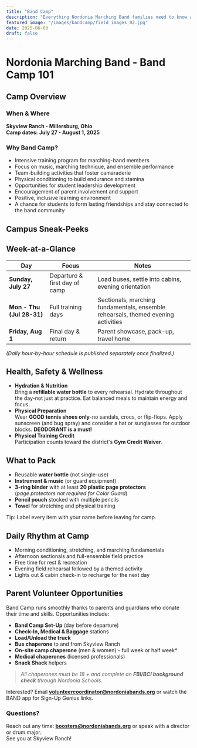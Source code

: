 ```yaml
---
title: "Band Camp"
description: "Everything Nordonia Marching Band families need to know about Band Camp at Skyview Ranch."
featured_image: "/images/bandcamp/field_images_02.jpg"
date: 2025-06-03
draft: false
---
```


# Nordonia Marching Band - Band Camp 101

## Camp Overview

### When & Where  
**Skyview Ranch - Millersburg, Ohio**  
**Camp dates:** **July 27 - August 1, 2025** 

### Why Band Camp?  
- Intensive training program for marching-band members  
- Focus on music, marching technique, and ensemble performance  
- Team-building activities that foster camaraderie  
- Physical conditioning to build endurance and stamina  
- Opportunities for student leadership development  
- Encouragement of parent involvement and support  
- Positive, inclusive learning environment  
- A chance for students to form lasting friendships and stay connected to the band community   

## Campus Sneak-Peeks

## Week-at-a-Glance

| Day | Focus | Notes |
|-----|-------|-------|
| **Sunday, July 27** | Departure & first day of camp | Load buses, settle into cabins, evening orientation |
| **Mon - Thu (Jul 28-31)** | Full training days | Sectionals, marching fundamentals, ensemble rehearsals, themed evening activities |
| **Friday, Aug 1** | Final day & return | Parent showcase, pack-up, travel home |

*(Daily hour-by-hour schedule is published separately once finalized.)*

## Health, Safety & Wellness

- **Hydration & Nutrition**  
  Bring a **refillable water bottle** to every rehearsal. Hydrate throughout the day-not just at practice. Eat balanced meals to maintain energy and focus.
- **Physical Preparation**  
  Wear **GOOD tennis shoes only**-no sandals, crocs, or flip-flops. Apply sunscreen (and bug spray) and consider a hat or sunglasses for outdoor blocks. **DEODORANT is a must!**
- **Physical Training Credit**  
  Participation counts toward the district's **Gym Credit Waiver**.

## What to Pack

- Reusable **water bottle** (not single-use)  
- **Instrument & music** (or guard equipment)  
- **3-ring binder** with at least **20 plastic page protectors**<br>(*page protectors not required for Color Guard*)  
- **Pencil pouch** stocked with multiple pencils  
- **Towel** for stretching and physical training

Tip: Label every item with your name before leaving for camp.

## Daily Rhythm at Camp

- Morning conditioning, stretching, and marching fundamentals  
- Afternoon sectionals and full-ensemble field practice  
- Free time for rest & recreation  
- Evening field rehearsal followed by a themed activity  
- Lights out & cabin check-in to recharge for the next day  

## Parent Volunteer Opportunities

Band Camp runs smoothly thanks to parents and guardians who donate their time and skills. Opportunities include:

- **Band Camp Set-Up** (day before departure)  
- **Check-In, Medical & Baggage** stations  
- **Load/Unload the truck**  
- **Bus chaperone** to and from Skyview Ranch  
- **On-site camp chaperone** (men & women) - full week or half week*  
- **Medical chaperones** (licensed professionals)  
- **Snack Shack** helpers  

> *All chaperones must be 18 + and complete an **FBI/BCI background check** through Nordonia Schools.*

Interested? Email **volunteercoordinator@nordoniabands.org** or watch the BAND app for Sign-Up Genius links.

### Questions?

Reach out any time: **boosters@nordoniabands.org** or speak with a director or drum major.  
See you at Skyview Ranch!
